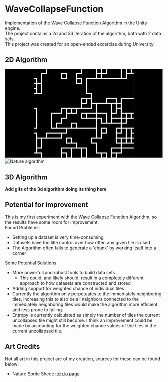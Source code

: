 # WaveCollapseFunction
Implementation of the Wave Collapse Function Algorithm in the Unity engine.  
The project contains a 2d and 3d iteration of the algorithm, both with 2 data sets.  
This project was created for an open-ended excercise during University.

## 2D Algorithm
![lines algorithm](Readme-Files/2D-Lines.gif?raw=true)  
![Nature algorithm](Readme-Files/2D-Nature.gif?raw=true)

## 3D Algorithm
**Add gifs of the 3d algorithm doing its thing here**

## Potential for improvement
This is my first experiment with the Wave Collapse Function Algorithm, so the results have some room for improvement.  
Found Problems:
- Setting up a dataset is very time-consuming
- Datasets have too litle control over how often any given tile is used
- The Algorithm often fails to generate a 'chunk' by working itself into a corner

Some Potential Solutions
- More powerfull and robust tools to build data sets
	- This could, and likely should, result in a completely different approach to how datasets are constructed and stored
- Adding support for weighted chance of individual tiles
- Currently the algorithm only perpetuates to the immediately neighboring tiles, 
increasing this to also be all neighbors connected to the immediately neighboring 
tiles would make the algorithm more efficient and less prone to failing.
- Entropy is currently calculated as simply the number of tiles the current uncollapsed
tile might still become. I think an improvement could be made by accounting for the
weighted chance values of the tiles in the current uncollapsed tile.

## Art Credits
Not all art in this project are of my creation, sources for these can be found below:  
- Nature Sprite Sheet: [itch.io page](https://cainos.itch.io/pixel-art-top-down-basic)